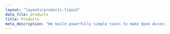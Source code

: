 ```yaml
---
layout: "layouts/products.liquid"
data_file: products
title: Products
meta_description: "We build powerfully simple tools to make Open Access easy and equitable."
---
```

